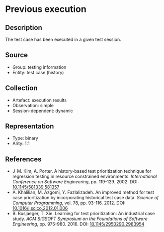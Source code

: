 # Previous execution

## Description

The test case has been executed in a given test session.

## Source

* Group: testing information
* Entity: test case (history)

## Collection

* Artefact: execution results
* Observation: simple
* Session-dependent: dynamic

## Representation

* Type: binary
* Arity: 1:1

## References

* J-M. Kim, A. Porter. A history-based test prioritization technique for regression testing in resource constrained environments. *International Conference on Software Engineering*, pp. 119-129. 2002. DOI: [10.1145/581339.581357](https://www.doi.org/10.1145/581339.581357)
* A. Khalilian, M. Azgomi, Y. Fazlalizadeh. An improved method for test case prioritization by incorporating historical test case data. *Science of Computer Programming*, vol. 78, pp. 93-116. 2012. DOI: [10.1016/j.scico.2012.01.006](https://www.doi.org/10.1016/j.scico.2012.01.006)
* B. Busjaeger, T. Xie. Learning for test prioritization: An industrial case study. *ACM SIGSOFT Symposium on the Foundations of Software Engineering*, pp. 975-980. 2016. DOI: [10.1145/2950290.2983954](https://www.doi.org/10.1145/2950290.2983954)